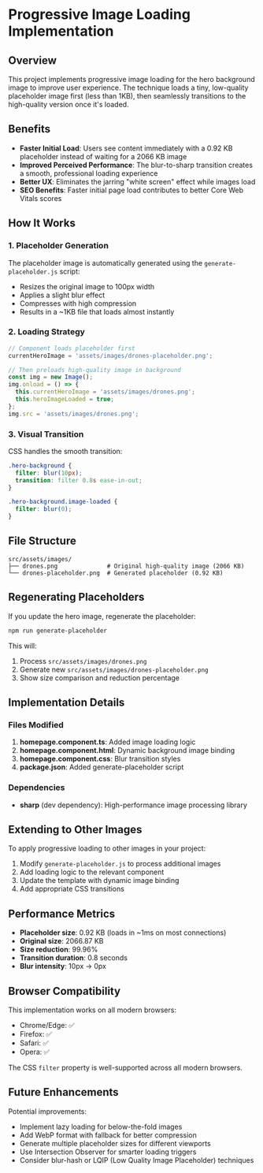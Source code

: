 # Progressive Image Loading Implementation

## Overview
This project implements progressive image loading for the hero background image to improve user experience. The technique loads a tiny, low-quality placeholder image first (less than 1KB), then seamlessly transitions to the high-quality version once it's loaded.

## Benefits
- **Faster Initial Load**: Users see content immediately with a 0.92 KB placeholder instead of waiting for a 2066 KB image
- **Improved Perceived Performance**: The blur-to-sharp transition creates a smooth, professional loading experience
- **Better UX**: Eliminates the jarring "white screen" effect while images load
- **SEO Benefits**: Faster initial page load contributes to better Core Web Vitals scores

## How It Works

### 1. Placeholder Generation
The placeholder image is automatically generated using the `generate-placeholder.js` script:
- Resizes the original image to 100px width
- Applies a slight blur effect
- Compresses with high compression
- Results in a ~1KB file that loads almost instantly

### 2. Loading Strategy
```typescript
// Component loads placeholder first
currentHeroImage = 'assets/images/drones-placeholder.png';

// Then preloads high-quality image in background
const img = new Image();
img.onload = () => {
  this.currentHeroImage = 'assets/images/drones.png';
  this.heroImageLoaded = true;
};
img.src = 'assets/images/drones.png';
```

### 3. Visual Transition
CSS handles the smooth transition:
```css
.hero-background {
  filter: blur(10px);
  transition: filter 0.8s ease-in-out;
}

.hero-background.image-loaded {
  filter: blur(0);
}
```

## File Structure
```
src/assets/images/
├── drones.png              # Original high-quality image (2066 KB)
└── drones-placeholder.png  # Generated placeholder (0.92 KB)
```

## Regenerating Placeholders
If you update the hero image, regenerate the placeholder:

```bash
npm run generate-placeholder
```

This will:
1. Process `src/assets/images/drones.png`
2. Generate new `src/assets/images/drones-placeholder.png`
3. Show size comparison and reduction percentage

## Implementation Details

### Files Modified
1. **homepage.component.ts**: Added image loading logic
2. **homepage.component.html**: Dynamic background image binding
3. **homepage.component.css**: Blur transition styles
4. **package.json**: Added generate-placeholder script

### Dependencies
- **sharp** (dev dependency): High-performance image processing library

## Extending to Other Images
To apply progressive loading to other images in your project:

1. Modify `generate-placeholder.js` to process additional images
2. Add loading logic to the relevant component
3. Update the template with dynamic image binding
4. Add appropriate CSS transitions

## Performance Metrics
- **Placeholder size**: 0.92 KB (loads in ~1ms on most connections)
- **Original size**: 2066.87 KB
- **Size reduction**: 99.96%
- **Transition duration**: 0.8 seconds
- **Blur intensity**: 10px -> 0px

## Browser Compatibility
This implementation works on all modern browsers:
- Chrome/Edge: ✅
- Firefox: ✅
- Safari: ✅
- Opera: ✅

The CSS `filter` property is well-supported across all modern browsers.

## Future Enhancements
Potential improvements:
- Implement lazy loading for below-the-fold images
- Add WebP format with fallback for better compression
- Generate multiple placeholder sizes for different viewports
- Use Intersection Observer for smarter loading triggers
- Consider blur-hash or LQIP (Low Quality Image Placeholder) techniques

